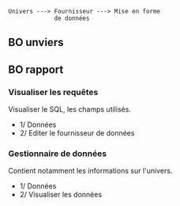 ```
Univers ---> Fournisseur ---> Mise en forme
             de données
```

## BO unviers

## BO rapport

### Visualiser les requêtes

Visualiser le SQL, les champs utilisés.

* 1/ Données
* 2/ Editer le fournisseur de données

### Gestionnaire de données

Contient notamment les informations sur l'univers.

* 1/ Données 
* 2/ Visualiser les données
